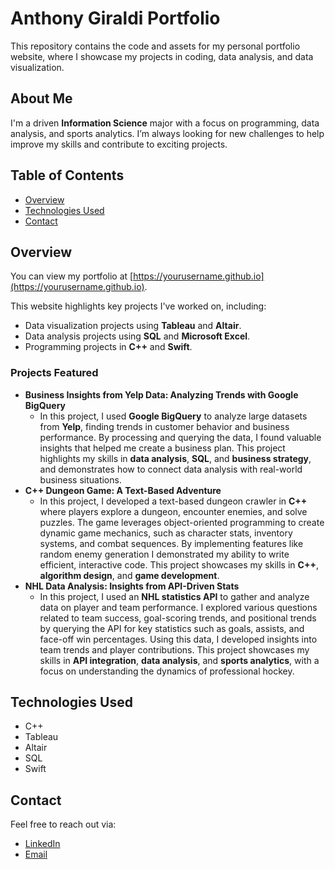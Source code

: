 # Anthony Giraldi Portfolio

This repository contains the code and assets for my personal portfolio website, where I showcase my projects in coding, data analysis, and data visualization.

## About Me
I'm a driven **Information Science** major with a focus on programming, data analysis, and sports analytics. I’m always looking for new challenges to help improve my skills and contribute to exciting projects.

## Table of Contents
- [Overview](#overview)
- [Technologies Used](#technologies-used)
- [Contact](#contact)

## Overview
You can view my portfolio at [https://yourusername.github.io](https://yourusername.github.io).

This website highlights key projects I've worked on, including:
- Data visualization projects using **Tableau** and **Altair**.
- Data analysis projects using **SQL** and **Microsoft Excel**.
- Programming projects in **C++** and **Swift**.

### Projects Featured
- **Business Insights from Yelp Data: Analyzing Trends with Google BigQuery**
  - In this project, I used **Google BigQuery** to analyze large datasets from **Yelp**, finding trends in customer behavior and business performance. By processing and querying the data, I found valuable insights that helped me create a business plan. This project highlights my skills in **data analysis**, **SQL**, and **business strategy**, and demonstrates how to connect data analysis with real-world business situations.
- **C++ Dungeon Game: A Text-Based Adventure**
  - In this project, I developed a text-based dungeon crawler in **C++** where players explore a dungeon, encounter enemies, and solve puzzles. The game leverages object-oriented programming to create dynamic game mechanics, such as character stats, inventory systems, and combat sequences. By implementing features like random enemy generation I demonstrated my ability to write efficient, interactive code. This project showcases my skills in **C++**, **algorithm design**, and **game development**.
- **NHL Data Analysis: Insights from API-Driven Stats**
  - In this project, I used an **NHL statistics API** to gather and analyze data on player and team performance. I explored various questions related to team success, goal-scoring trends, and positional trends by querying the API for key statistics such as goals, assists, and face-off win percentages. Using this data, I developed insights into team trends and player contributions. This project showcases my skills in **API integration**, **data analysis**, and **sports analytics**, with a focus on understanding the dynamics of professional hockey.
  
## Technologies Used
- C++
- Tableau
- Altair
- SQL
- Swift

## Contact
Feel free to reach out via:
- [LinkedIn](https://linkedin.com/in/anthony-giraldi-7b6a3329b)
- [Email](mailto:anthony.giraldi@colorado.edu)

